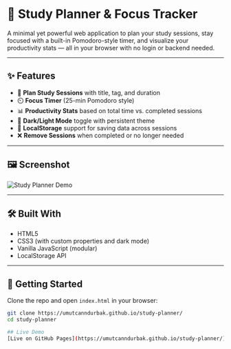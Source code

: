 # 🧠 Study Planner & Focus Tracker

A minimal yet powerful web application to plan your study sessions, stay focused with a built-in Pomodoro-style timer, and visualize your productivity stats — all in your browser with no login or backend needed.

---

## ✨ Features

- 📌 **Plan Study Sessions** with title, tag, and duration
- ⏲️ **Focus Timer** (25-min Pomodoro style)
- 📊 **Productivity Stats** based on total time vs. completed sessions
- 🌙 **Dark/Light Mode** toggle with persistent theme
- 💾 **LocalStorage** support for saving data across sessions
- ❌ **Remove Sessions** when completed or no longer needed

---

## 🖼️ Screenshot

![Study Planner Demo](https://ibb.co/rGS903qX)

---

## 🛠️ Built With

- HTML5
- CSS3 (with custom properties and dark mode)
- Vanilla JavaScript (modular)
- LocalStorage API

---

## 🚀 Getting Started

Clone the repo and open `index.html` in your browser:

```bash
git clone https://umutcanndurbak.github.io/study-planner/
cd study-planner

## Live Demo
[Live on GitHub Pages](https://umutcanndurbak.github.io/study-planner/)
